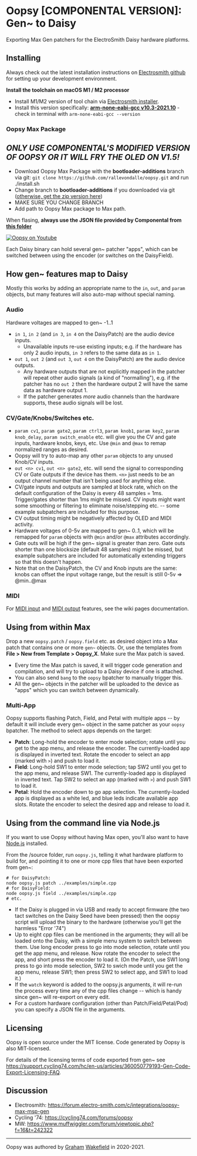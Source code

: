 # Oopsy [COMPONENTAL VERSION]: Gen~ to Daisy

Exporting Max Gen patchers for the ElectroSmith Daisy hardware platforms.

## Installing

Always check out the latest installation instructions on [Electrosmith github](https://github.com/electro-smith/DaisyWiki/wiki/1.-Setting-Up-Your-Development-Environment) for setting up your development environment.

**Install the toolchain on macOS M1 / M2 processor**
- Install M1/M2 version of tool chain via [Electrosmith installer](https://media-obsy-dev.fra1.cdn.digitaloceanspaces.com/installers/DaisyToolchain-macos-installer-x64-0.1.3-ARM.pkg).
- Install this version specifically: **[arm-none-eabi-gcc v10.3-2021.10](https://developer.arm.com/downloads/-/gnu-rm)** - check in terminal with `arm-none-eabi-gcc --version`

### Oopsy Max Package
## *ONLY USE COMPONENTAL'S MODIFIED VERSION OF OOPSY OR IT WILL FRY THE OLED ON V1.5!*
- Download Oopsy Max Package with the **bootloader-additions** branch via git: `git clone https://github.com/rallevondalle/oopsy.git` and run ./install.sh
- Change branch to **bootloader-additions** if you downloaded via git ([otherwise, get the zip version here](https://github.com/rallevondalle/oopsy/archive/refs/heads/bootloader-additions.zip))
- MAKE SURE YOU CHANGE BRANCH
- Add path to Oopsy Max package to Max path.

When flasing, **always use the JSON file provided by Componental from [this folder]()**

[![Oopsy on Youtube](https://img.youtube.com/vi/fbd1CASqUmI/0.jpg)](https://www.youtube.com/playlist?list=PLZbxc8QYjD1eJHJEjzDkNB_zshbnVN6CH)

Each Daisy binary can hold several gen~ patcher "apps", which can be switched between using the encoder (or switches on the DaisyField).

## How gen~ features map to Daisy

Mostly this works by adding an appropriate name to the `in`, `out`, and `param` objects, but many features will also auto-map without special naming.

### Audio

Hardware voltages are mapped to gen~ -1..1

- `in 1`, `in 2` (and `in 3`, `in 4` on the DaisyPatch) are the audio device inputs. 
  - Unavailable inputs re-use existing inputs; e.g. if the hardware has only 2 audio inputs, `in 3` refers to the same data as `in 1`. 
- `out 1`, `out 2` (and `out 3`, `out 4` on the DaisyPatch) are the audio device outputs. 
  - Any hardware outputs that are not explicitly mapped in the patcher will repeat other audio signals (a kind of "normalling"), e.g. if the patcher has no `out 2` then the hardware output 2 will have the same data as hardware output 1. 
  - If the patcher generates *more* audio channels than the hardware supports, these audio signals will be lost.
  
### CV/Gate/Knobs/Switches etc.

- `param cv1`, `param gate2`, `param ctrl3`, `param knob1`, `param key2`, `param knob_delay`, `param switch_enable` etc. will give you the CV and gate inputs, hardware knobs, keys, etc. Use `@min` and `@max` to remap normalized ranges as desired. 
- Oopsy will try to auto-map any other `param` objects to any unused Knob/CV inputs.
- `out <n> cv1`, `out <n> gate2`, etc. will send the signal to corresponding CV or Gate outputs if the device has them. `<n>` just needs to be an output channel number that isn't being used for anything else. 
- CV/gate inputs and outputs are sampled at block rate, which on the default configuration of the Daisy is every 48 samples = 1ms. Trigger/gates shorter than 1ms might be missed. CV inputs might want some smoothing or filtering to eliminate noise/stepping etc. -- some example subpatchers are included for this purpose.
- CV output timing might be negatively affected by OLED and MIDI activity.
- Hardware voltages of 0-5v are mapped to gen~ 0..1, which will be remapped for `param` objects with `@min` and/or `@max` attributes accordingly.  
- Gate outs will be high if the gen~ signal is greater than zero. Gate outs shorter than one blocksize (default 48 samples) might be missed, but example subpatchers are included for automatically extending triggers so that this doesn't happen.
- Note that on the DaisyPatch, the CV and Knob inputs are the same: knobs can offset the input voltage range, but the result is still 0-5v => @min..@max 

### MIDI

For [MIDI input](https://github.com/electro-smith/oopsy/wiki/MIDI-Input) and [MIDI output](https://github.com/electro-smith/oopsy/wiki/MIDI-output) features, see the wiki pages documentation.

## Using from within Max

Drop a new `oopsy.patch` / `oopsy.field` etc. as desired object into a Max patch that contains one or more `gen~` objects. Or, use the templates from **File > New from Template > Oopsy_X**. Make sure the Max patch is saved. 

- Every time the Max patch is saved, it will trigger code generation and compilation, and will try to upload to a Daisy device if one is attached.
- You can also send `bang` to the `oopsy` bpatcher to manually trigger this.
- All the gen~ objects in the patcher will be uploaded to the device as "apps" which you can switch between dynamically.
### Multi-App

Oopsy supports flashing Patch, Field, and Petal with multiple apps -- by default it will include every gen~ object in the same patcher as your `oopsy` bpatcher. The method to select apps depends on the target:

- **Patch**: Long-hold the encoder to enter mode selection; rotate until you get to the app menu, and release the encoder. The currently-loaded app is displayed in inverted text. Rotate the encoder to select an app (marked with `>`) and push to load it. 
- **Field**: Long-hold SW1 to enter mode selection; tap SW2 until you get to the app menu, and release SW1. The currently-loaded app is displayed in inverted text. Tap SW2 to select an app (marked with `>`) and push SW1 to load it. 
- **Petal**: Hold the encoder down to go app selection. The currently-loaded app is displayed as a white led, and blue leds indicate available app slots. Rotate the encoder to select the desired app and release to load it.

## Using from the command line via Node.js

If you want to use Oopsy without having Max open, you'll also want to have [Node.js](https://nodejs.org/en/) installed. 

From the /source folder, run `oopsy.js`, telling it what hardware platform to build for, and pointing it to one or more cpp files that have been exported from gen~:

```
# for DaisyPatch:
node oopsy.js patch ../examples/simple.cpp
# for DaisyField:
node oopsy.js field ../examples/simple.cpp
# etc.
```

- If the Daisy is plugged in via USB and ready to accept firmware (the two tact switches on the Daisy Seed have been pressed) then the oopsy script will upload the binary to the hardware (otherwise you'll get the harmless "Error '74") 
- Up to eight cpp files can be mentioned in the arguments; they will all be loaded onto the Daisy, with a simple menu system to switch between them. Use long encoder press to go into mode selection, rotate until you get the app menu, and release. Now rotate the encoder to select the app, and short press the encoder to load it. (On the Patch, use SW1 long press to go into mode selection, SW2 to swich mode until you get the app menu, release SW1; then press SW2 to select app, and SW1 to load it.)
- If the `watch` keyword is added to the oopsy.js arguments, it will re-run the process every time any of the cpp files change -- which is handy since gen~ will re-export on every edit.
- For a custom hardware configuration (other than Patch/Field/Petal/Pod) you can specify a JSON file in the arguments.

## Licensing

Oopsy is open source under the MIT license. Code generated by Oopsy is also MIT-licensed. 

For details of the licensing terms of code exported from gen~ see https://support.cycling74.com/hc/en-us/articles/360050779193-Gen-Code-Export-Licensing-FAQ.

## Discussion

- Electrosmith: https://forum.electro-smith.com/c/integrations/oopsy-max-msp-gen
- Cycling '74: https://cycling74.com/forums/oopsy 
- MW: https://www.muffwiggler.com/forum/viewtopic.php?f=16&t=242322

-----

Oopsy was authored by [Graham](https://github.com/grrrwaaa) [Wakefield](http://alicelab.world) in 2020-2021.
